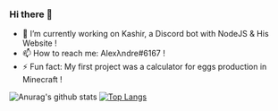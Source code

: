 ### Hi there 👋

- 🔭 I’m currently working on Kashir, a Discord bot with NodeJS & His Website !
- 📫 How to reach me: Alexλndre#6167 !
- ⚡ Fun fact: My first project was a calculator for eggs production in Minecraft !

![Anurag's github stats](https://github-readme-stats.vercel.app/api?username=AlexandreSama&theme=radical&show_icons=true)
[![Top Langs](https://github-readme-stats.vercel.app/api/top-langs/?username=AlexandreSama&theme=radical)](https://github.com/AlexandreSama/github-readme-stats)
